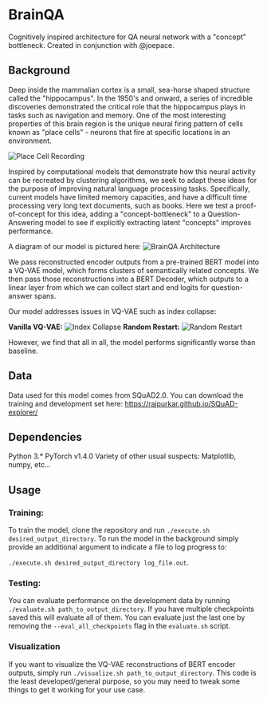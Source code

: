 # BrainQA
Cognitively inspired architecture for QA neural network with a "concept" bottleneck. Created in conjunction with @joepace. 


## Background 
Deep inside the mammalian cortex is a small, sea-horse shaped structure called the "hippocampus". In the 1950's and onward,
a series of incredible discoveries demonstrated the critical role that the hippocampus plays in tasks such as navigation 
and memory. One of the most interesting properties of this brain region is the unique neural firing pattern of cells 
known as "place cells" - neurons that fire at specific locations in an environment. 

![Place Cell Recording](media/place_cells.gif)

Inspired by computational models that demonstrate how this neural activity can be recreated by clustering algorithms,
we seek to adapt these ideas for the purpose of improving natural language processing tasks. Specifically, current models
have limited memory capacities, and have a difficult time processing very long text documents, such as books. 
Here we test a proof-of-concept for this idea, adding a "concept-bottleneck" to a Question-Answering model to see if 
explicitly extracting latent "concepts" improves performance. 

A diagram of our model is pictured here:
![BrainQA Architecture](media/BrainQ-Arch.png)

We pass reconstructed encoder outputs from a pre-trained BERT model into a VQ-VAE model, which forms clusters of 
semantically related concepts. We then pass those reconstructions into a BERT Decoder, which outputs to a linear layer
from which we can collect start and end logits for question-answer spans.

Our model addresses issues in VQ-VAE such as index collapse:

**Vanilla VQ-VAE:**
![Index Collapse](media/index_collapse.png)
**Random Restart:**
![Random Restart](media/random_restart.png)

However, we find that all in all, the model performs significantly worse than baseline. 

## Data
Data used for this model comes from SQuAD2.0. You can download the training and development set here:
https://rajpurkar.github.io/SQuAD-explorer/

## Dependencies
Python 3.*
PyTorch v1.4.0
Variety of other usual suspects:
Matplotlib, numpy, etc...

## Usage

### Training:
To train the model, clone the repository and run `./execute.sh desired_output_directory`. To run the model in the background 
simply provide an additional argument to indicate a file to log progress to: 

`./execute.sh desired_output_directory log_file.out`. 

### Testing:
You can evaluate performance on the development data by running `./evaluate.sh path_to_output_directory`. If you have multiple checkpoints saved this will evaluate all of them. You can evaluate just the last one by removing the `--eval_all_checkpoints` flag in the `evaluate.sh` script.


### Visualization
If you want to visualize the VQ-VAE reconstructions of BERT encoder outputs, simply run `./visualize.sh path_to_output_directory`. This code is the least developed/general purpose, so you may need to tweak some things to get it working for your use case.


